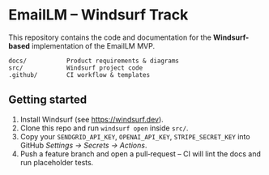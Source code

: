 # EmailLM – Windsurf Track

This repository contains the code and documentation for the **Windsurf-based** implementation
of the EmailLM MVP.

```
docs/           Product requirements & diagrams
src/            Windsurf project code
.github/        CI workflow & templates
```

## Getting started

1. Install Windsurf (see https://windsurf.dev).
2. Clone this repo and run `windsurf open` inside `src/`.
3. Copy your `SENDGRID_API_KEY`, `OPENAI_API_KEY`, `STRIPE_SECRET_KEY` into
   GitHub *Settings → Secrets → Actions*.
4. Push a feature branch and open a pull‑request – CI will lint the docs and
   run placeholder tests.